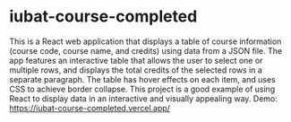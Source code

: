 # iubat-course-completed
 This is a React web application that displays a table of course information (course code, course name, and credits) using data from a JSON file. The app features an interactive table that allows the user to select one or multiple rows, and displays the total credits of the selected rows in a separate paragraph. The table has hover effects on each item, and uses CSS to achieve border collapse. This project is a good example of using React to display data in an interactive and visually appealing way.
Demo: https://iubat-course-completed.vercel.app/
